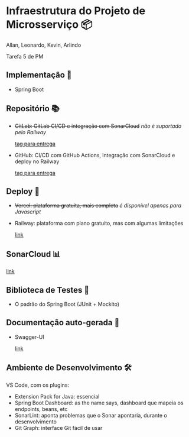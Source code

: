 # Infraestrutura do Projeto de Microsserviço 📦

Allan, Leonardo, Kevin, Arlindo

Tarefa 5 de PM

## Implementação 📝

- Spring Boot

## Repositório 📚

- ~~GitLab: GitLab CI/CD e integração com SonarCloud~~ *não é suportado pelo Railway*

    ~~[tag para entrega](https://gitlab.com/jrmsrs1/spring-boot-helloworld/tree/tarefa5)~~

- GitHub: CI/CD com GitHub Actions, integração com SonarCloud e deploy no Railway

    [tag para entrega](https://github.com/jrmsrs/spring-boot-helloworld/tree/tarefa5)

## Deploy 🚀

- ~~Vercel: plataforma gratuita, mais completa~~ *é disponível apenas para Javascript*
- Railway: plataforma com plano gratuito, mas com algumas limitações

    [link](https://spring-boot-helloworld.up.railway.app/)

## SonarCloud 📊

[link](https://sonarcloud.io/dashboard?id=jrmsrs_spring-boot-helloworld)

## Biblioteca de Testes 🧪

- O padrão do Spring Boot (JUnit + Mockito)

## Documentação auto-gerada 📖

- Swagger-UI

    [link](https://spring-boot-helloworld.up.railway.app/swagger-ui.html)

## Ambiente de Desenvolvimento 🛠️

VS Code, com os plugins:

- Extension Pack for Java: essencial 
- Spring Boot Dashboard: as the name says, dashboard que mapeia os endpoints, beans, etc
- SonarLint: aponta problemas que o Sonar apontaria, durante o desenvolvimento
- Git Graph: interface Git fácil de usar 
